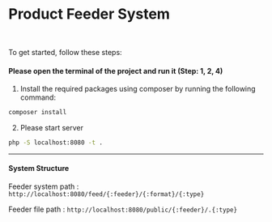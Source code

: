 # Product Feeder System

<br>

To get started, follow these steps:

#### Please open the terminal of the project and run it (Step: 1, 2, 4)

1. Install the required packages using composer by running the following command:

```bash
composer install
```

2. Please start server

```bash
php -S localhost:8080 -t .
```

---

#### System Structure

Feeder system path : `http://localhost:8080/feed/{:feeder}/{:format}/{:type}`

Feeder file path : `http://localhost:8080/public/{:feeder}/.{:type}`